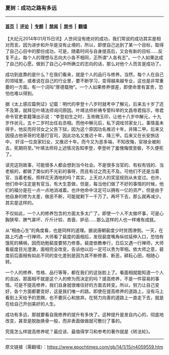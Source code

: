 ### 夏树：成功之路有多远

---

#### [首页](../../../..?n4059559) &nbsp;|&nbsp; [评论](../../../../../epoch-comment?n4059559) &nbsp;|&nbsp; [专题](../../../../../epoch-special?n4059559) &nbsp;|&nbsp; [禁闻](../../../../../epoch-news?n4059559) &nbsp;|&nbsp; [禁书](../../../../../books?n4059559) &nbsp;|&nbsp; [翻墙](https://github.com/gfw-breaker/nogfw/blob/master/README.md?n4059559)


<div class="post_content" id="artbody" itemprop="articleBody">
 <!-- article content begin -->
 <p>
  【大纪元2014年01月15日讯】人世间没有绝对的成功，我们常说的成功其实是相对而言。因为进步和升华是没有止境的，所以，即使自己达到了某一个目标，取得了自己心目中的那份成功，可是，随着时间与自身提高后，又会有新的目标……反复不止。每个人的理想与志向大小各不相同，正所谓“人各有志”。一个人如果达成了自己的心愿，做到了自己心中所确立的志向的话，那么对他个人而言是成功了。
 </p>
 <p>
  成功到底靠的是什么？在我们看来，就是个人的品行与修养。当然，每个人在自己的领域里，或者说在自己的行业里，要不断学习，变得越来越专业，这也是非常重要的一方面。有一个词叫“厚德载物”。一个人如果修养很差，即使命里有富贵，恐怕也难以得到。
 </p>
 <p>
  据《太上感应篇例证》记载：明代的李登十八岁时就考中了解元，后来五十岁了还不及第，就拜见叶靖法师询问原因。叶靖法师祈祷专管科举的文昌帝君指示，帝君命令官吏拿籍簿出示说：“李登初生之时，玉帝赐玉印，让他十八岁中解元，十九岁作状元，五十二岁时出任右丞相。而他中解元后，私下调戏邻家女儿，事情虽未得手，他反而将邻女之父告下狱，因为这个原因功名推迟十年，并降二甲。后来又因侵占他哥哥的宅基打官司，因此功名又推迟十年，降三甲。后来又在长安旅店中， 奸淫一位良家妇女，又推迟十年。而今又为恶多端，不知改悔，官禄全被削去，死期将至。”叶靖法师将上述情况告知李登，李登听了羞愧悔恨至极，不久便死了。
 </p>
 <p>
  读完这则故事，可能很多人都会想到当今社会。不是很多当官的、有权有钱的、当老板的，都做了类似的不光彩的事呀，而且有过之而无不及。可他们不还是当着官、当着老板，照样花天酒地的吗？其实，上天对人的奖惩规则从未变过。也许，他们命中注定是有官当，有大生意做，但是，每当他们做了不好的事情的时候，他们的福分是在一点一点地消减着。也许他命中注定可以拥有一亿的资产，但是由于他自身的修为太差，做恶不断，可能就剩下一千万了。再坏下去，那么就再减少。其实是这样的。
 </p>
 <p>
  不仅如此，一个人的修养包含的方面太多太广了。即使一个人不太做坏事，可是心胸狭窄、脾气甚坏、斤斤计较、吝啬、妒忌……那么这样的人也一样难有成就。
 </p>
 <p>
  从“相由心生”的角度看，也是同样的道理。据说唐朝裴度少时贫困潦倒。一天，在路上巧遇一行禅师。大师看了裴度的面相后，发现裴度嘴角纵纹延伸入口，恐怕有饿死的横祸，因而劝勉裴度要努力修善。裴度依教奉行，日后又遇一行禅师，大师看裴度目光澄澈，面相完全改变，告诉他以后一定可以贵为宰相。依大师之意，裴度前后面相有如此不同的变化差别是因为其不断修善、断恶，耕耘心田，相随心转。
 </p>
 <p>
  一个人的修养、性格、品行等等，都在我们的这张脸上了。看面相就能知道一个人的吉凶，那面相不就是这个人的修为而决定的吗？提高修养，不是一件容易的事情。可是不提高修养，我们自身就很难往好的方面去转变。所以，努力让自己变好，各个方面都要变好，这是我们唯一的路。即使在提高修养的道路上，没有马上看到上天给予的恩赐，也不要灰心和放弃。在努力向善的道路上一直走下去，就是在给自己开创美好的人生。
 </p>
 <p>
  成功有多远，那就要看自我修养的提升有多快了。这种提升是发自内心的，彻底地改变，甚至是脱胎换骨一般，而非表面做做就可敷衍了事的。
 </p>
 <p>
  究竟怎么样提高修养呢？最应该、最值得学习和参考的著作就是《转法轮》。
 </p>
 <!-- article content end -->
 <div id="below_article_ad">
 </div>
</div>


---

原文链接（需翻墙）：https://www.epochtimes.com/gb/14/1/15/n4059559.htm